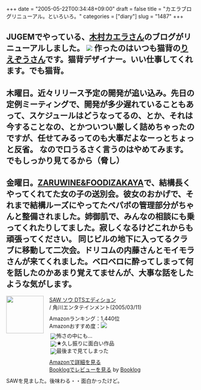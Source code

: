+++
date = "2005-05-22T00:34:48+09:00"
draft = false
title = "カエラブログリニューアル。といろいろ。"
categories = ["diary"]
slug = "1487"
+++

JUGEMでやっている、<a href="http://kaela.jugem.jp" target="_blank">木村カエラさん</a>のブログがリニューアルしました。
<a href="http://kaela.jugem.jp" target="_blank"><img src="http://jugem.jp/common/img/mainimg_kaela_renew.jpg"></a>
作ったのはいつも猫背の<a href="http://chebu.main.jp/blog/" target="_blank">りえぞうさん</a>です。猫背デザイナー。いい仕事してくれます。でも猫背。
--
木曜日。近々リリース予定の開発が追い込み。先日の定例ミーティングで、開発が多少遅れていることもあって、スケジュールはどうなってるの、とか、それは今することなの、とかついつい厳しく詰めちゃったのですが、任せてみるってのも大事だよなーっとちょっと反省。
なので口うるさく言うのはやめてみます。でもしっかり見てるから（脅し）
--
金曜日。<a href="http://gourmet.yahoo.co.jp/bin/setnkurl?restno=K0000002552&localno=07&areano=130003&genre=01&c_budget=&equip=&mokuteki=" target="_blank">ZARUWINE&FOODIZAKAYA</a>で、結構長くやってくれてた女の子の送別会。彼女のおかげで、それまで結構ルーズにやってたペパボの管理部分がちゃんと整備されました。姉御肌で、みんなの相談にも乗ってくれたりしてました。寂しくなるけどこれからも頑張ってください。
同じビルの地下に入ってるクラブに移動して二次会。ドリコムの内藤さんとモイモラさんが来てくれました。ベロベロに酔ってしまって何を話したのかあまり覚えてませんが、大事な話をしたような気がします。
--
<div class="booklog-all" style="margin-bottom:10px;"><div class="booklog-img" style="float:left; margin-right:15px;"><a href="http://www.amazon.co.jp/exec/obidos/ASIN/B00067HCXU/ieiriblog-22" target="_blank"><img src="http://images.amazon.com/images/P/B00067HCXU.09._SCMZZZZZZZ_.jpg"  class="booklog-imgsrc" style="border:0px; width:100px"></a><br></div><div class="booklog-data" style="float:left; width:300px;"><div class="booklog-title"><a href="http://www.amazon.co.jp/exec/obidos/ASIN/B00067HCXU/ieiriblog-22" target="_blank">SAW ソウ DTSエディション</a></div><div class="booklog-pub"> / 角川エンタテインメント(2005/03/11)</div><div class="booklog-info" style="margin-top:10px;">Amazonランキング：1,440位<br>Amazonおすすめ度：<img src="http://booklog.jp/img/4.gif"><br><div class="booklog-review" style="margin-top:6px; padding-left:3px;"><img src="http://booklog.jp/img/4.gif" align="absmiddle">怖さの中にも…<br><img src="http://booklog.jp/img/5.gif" align="absmiddle">★久し振りに面白い作品<br><img src="http://booklog.jp/img/4.gif" align="absmiddle">最後まで見てしまった<br></div></div><div class="booklog-link" style="margin-top:10px;"><a href="http://www.amazon.co.jp/exec/obidos/ASIN/B00067HCXU/ieiriblog-22" target="_blank">Amazonで詳細を見る</a><br><a href="http://booklog.jp/asin/B00067HCXU" target="_blank">Booklogでレビューを見る</a> by <a href="http://booklog.jp" target="_blank">Booklog</a><br></div></div><br style="clear:left"></div>
SAWを見ました。後味わる・・面白かったけど。
